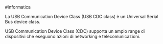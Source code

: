 #informatica

La USB Communication Device Class (USB CDC class) è un Universal Serial Bus device class.

USB Communication Device Class (CDC) supporta un ampio range di dispositivi che eseguono azioni di networking e telecomunicazioni.